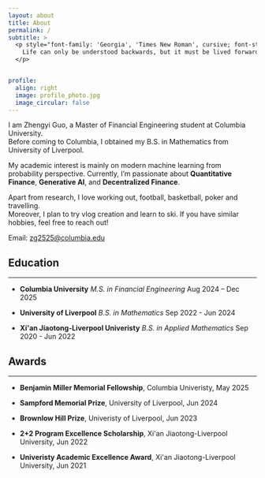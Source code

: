 ```yaml
---
layout: about
title: About
permalink: /
subtitle: >
  <p style="font-family: 'Georgia', 'Times New Roman', cursive; font-style: italic;">
    Life can only be understood backwards, but it must be lived forwards.
  </p>


profile:
  align: right
  image: profile_photo.jpg
  image_circular: false
---
```



I am Zhengyi Guo, a Master of Financial Engineering student at Columbia University.  
Before coming to Columbia, I obtained my B.S. in Mathematics from University of Liverpool.  

My academic interest is mainly on modern machine learning from probability perspective. Currently, I’m passionate about **Quantitative Finance**, **Generative AI**, and **Decentralized Finance**.

Apart from research, I love working out, football, basketball, poker and travelling.  
Moreover, I plan to try vlog creation and learn to ski. If you have similar hobbies, feel free to reach out!

Email: zg2525@columbia.edu

<div style="clear: both"></div>



## Education
---

- **Columbia University**  *M.S. in Financial Engineering*  Aug 2024 – Dec 2025

- **University of Liverpool**  *B.S. in Mathematics*  Sep 2022 - Jun 2024

- **Xi'an Jiaotong-Liverpool Univeristy**  *B.S. in Applied Mathematics*  Sep 2020 - Jun 2022



## Awards
---

- **Benjamin Miller Memorial Fellowship**, Columbia Univeristy, May 2025

- **Sampford Memorial Prize**, University of Liverpool, Jun 2024

- **Brownlow Hill Prize**, Univeristy of Liverpool, Jun 2023

- **2+2 Program Excellence Scholarship**, Xi'an Jiaotong-Liverpool University, Jun 2022

- **Univeristy Academic Excellence Award**, Xi'an Jiaotong-Liverpool University, Jun 2021











